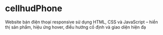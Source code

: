 # cellhudPhone
Website bán điện thoại responsive sử dụng HTML, CSS và JavaScript – hiển thị sản phẩm, hiệu ứng hover, điều hướng cố định và giao diện hiện đạ
